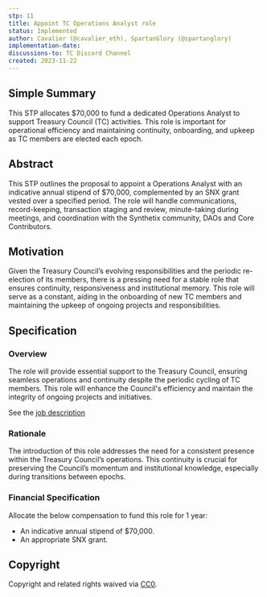 ```yaml
---
stp: 11
title: Appoint TC Operations Analyst role
status: Implemented
author: Cavalier (@cavalier_eth), SpartanGlory (@spartanglory)
implementation-date: 
discussions-to: TC Discord Channel
created: 2023-11-22
---
```


## Simple Summary
<!--You can leave these HTML comments in your merged STP and delete the visible duplicate text guides, they will not appear and may be helpful to refer to if you edit it again. This is the suggested template for new STPs. Note that  an STP number will be assigned by an editor. When opening a pull request to submit your STP, please use an abbreviated title in the filename, `stp-draft_title_abbrev.md`. The title should be 44 characters or less.-->

This STP allocates $70,000 to fund a dedicated Operations Analyst to support Treasury Council (TC) activities. This role is important for operational efficiency and maintaining continuity, onboarding, and upkeep as TC members are elected each epoch.

## Abstract

<!--A short (~200 word) description of the proposed change, the abstract should clearly describe the proposed change. This is what _will_ be done if the STP is implemented, not _why_ it should be done or _how_ it will be done. If the STP proposes sending X tokens to Y each week, write, "we propose to send X tokens to Y each week".-->

This STP outlines the proposal to appoint a Operations Analyst with an indicative annual stipend of $70,000, complemented by an SNX grant vested over a specified period. The role will handle communications, record-keeping, transaction staging and review, minute-taking during meetings, and coordination with the Synthetix community, DAOs and Core Contributors.


## Motivation

<!--This is the problem statement. This is the *why* of the STP. It should clearly explain *why* the current state of the protocol is inadequate.  It is critical that you explain *why* the change is needed, if the STP proposes changing how something is calculated, you must address *why* the current calculation is inaccurate or wrong. This is not the place to describe how the STP will address the issue!-->

Given the Treasury Council’s evolving responsibilities and the periodic re-election of its members, there is a pressing need for a stable role that ensures continuity, responsiveness and institutional memory. This role will serve as a constant, aiding in the onboarding of new TC members and maintaining the upkeep of ongoing projects and responsibilities.


## Specification

<!--The specification should describe the syntax and semantics of any new feature, there are five sections
1. Overview
2. Rationale
3. Financial Specification
4. Configurable Values
-->

### Overview

<!--This is a high level overview of *how* the STP will solve the problem. The overview should clearly describe how the new feature will be implemented.-->
The role will provide essential support to the Treasury Council, ensuring seamless operations and continuity despite the periodic cycling of TC members. This role will enhance the Council's efficiency and maintain the integrity of ongoing projects and initiatives.

See the [job description](/assets/stp-11/job-description.md)

### Rationale
<!--This is where you explain the reasoning behind how you propose to solve the problem. Why did you propose this use of funds – what were the considerations. The rationale fleshes out the motivation and reasoning behind decisions that were made. It should describe any alternate ideas that were considered and related work. The rationale may also provide evidence of consensus within the community, and should discuss important objections or concerns raised during discussion.-->

The introduction of this role addresses the need for a consistent presence within the Treasury Council’s operations. This continuity is crucial for preserving the Council’s momentum and institutional knowledge, especially during transitions between epochs.

### Financial Specification
<!--The financial specification should outline the the tokens, amounts, destinations, and schedule of funds to be moved. If appropriate, any technical considerations should also be included here – that is, changes to any of the interfaces Synthetix currently exposes or the creations of new ones.-->

Allocate the below compensation to fund this role for 1 year:

- An indicative annual stipend of $70,000.
- An appropriate SNX grant.

## Copyright

Copyright and related rights waived via [CC0](https://creativecommons.org/publicdomain/zero/1.0/).
